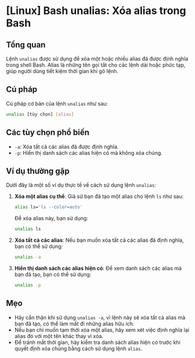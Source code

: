 # [Linux] Bash unalias: Xóa alias trong Bash

## Tổng quan
Lệnh `unalias` được sử dụng để xóa một hoặc nhiều alias đã được định nghĩa trong shell Bash. Alias là những tên gọi tắt cho các lệnh dài hoặc phức tạp, giúp người dùng tiết kiệm thời gian khi gõ lệnh.

## Cú pháp
Cú pháp cơ bản của lệnh `unalias` như sau:

```bash
unalias [tùy chọn] [alias]
```

## Các tùy chọn phổ biến
- `-a`: Xóa tất cả các alias đã được định nghĩa.
- `-p`: Hiển thị danh sách các alias hiện có mà không xóa chúng.

## Ví dụ thường gặp
Dưới đây là một số ví dụ thực tế về cách sử dụng lệnh `unalias`:

1. **Xóa một alias cụ thể**:
   Giả sử bạn đã tạo một alias cho lệnh `ls` như sau:
   ```bash
   alias ls='ls --color=auto'
   ```
   Để xóa alias này, bạn sử dụng:
   ```bash
   unalias ls
   ```

2. **Xóa tất cả các alias**:
   Nếu bạn muốn xóa tất cả các alias đã định nghĩa, bạn có thể sử dụng:
   ```bash
   unalias -a
   ```

3. **Hiển thị danh sách các alias hiện có**:
   Để xem danh sách các alias mà bạn đã tạo, bạn có thể sử dụng:
   ```bash
   unalias -p
   ```

## Mẹo
- Hãy cẩn thận khi sử dụng `unalias -a`, vì lệnh này sẽ xóa tất cả alias mà bạn đã tạo, có thể làm mất đi những alias hữu ích.
- Nếu bạn chỉ muốn tạm thời xóa một alias, hãy xem xét việc định nghĩa lại alias đó với một tên khác thay vì xóa.
- Để tránh mất thời gian, hãy kiểm tra danh sách alias hiện có trước khi quyết định xóa chúng bằng cách sử dụng lệnh `alias`.